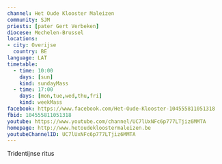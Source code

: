 ```yaml
---
channel: Het Oude Klooster Maleizen
community: SJM
priests: [pater Gert Verbeken]
diocese: Mechelen-Brussel
locations:
- city: Overijse
  country: BE
language: LAT
timetable:
  - time: 10:00
    days: [sun]
    kind: sundayMass
  - time: 17:00
    days: [mon,tue,wed,thu,fri]
    kind: weekMass
facebook: https://www.facebook.com/Het-Oude-Klooster-104555811051318
fbid: 104555811051318
youtube: https://www.youtube.com/channel/UC7lUxNFc6p777LTjiz6MMTA
homepage: http://www.hetoudekloostermaleizen.be
youtubeChannelID: UC7lUxNFc6p777LTjiz6MMTA
---
```

Tridentijnse ritus

